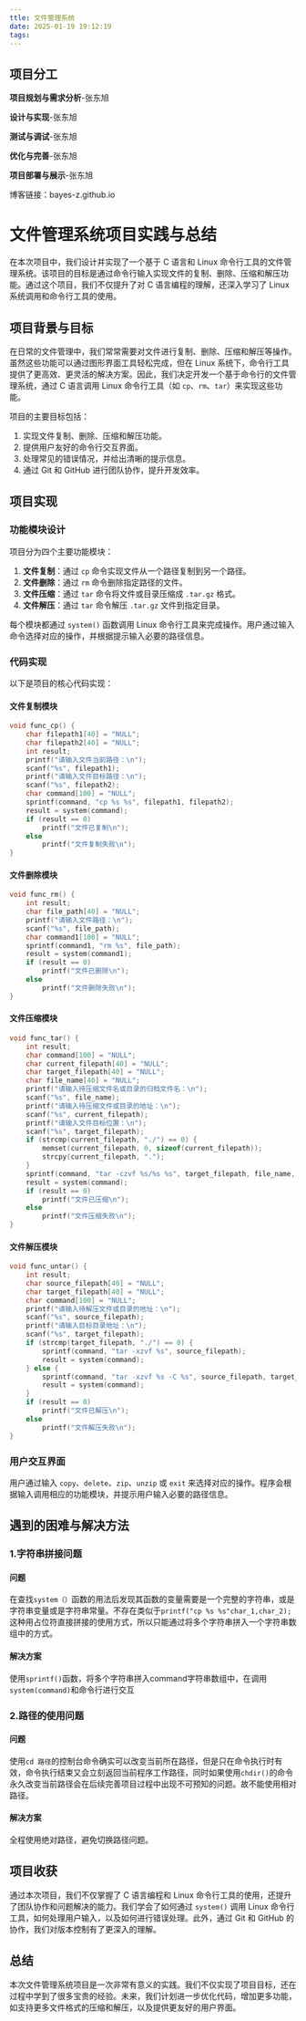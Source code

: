 ```yaml
---
ttle: 文件管理系统
date: 2025-01-19 19:12:19
tags:
---
```




## 项目分工

**项目规划与需求分析**-张东旭

**设计与实现**-张东旭

**测试与调试**-张东旭

**优化与完善**-张东旭

**项目部署与展示**-张东旭

博客链接：bayes-z.github.io

# 文件管理系统项目实践与总结

在本次项目中，我们设计并实现了一个基于 C 语言和 Linux 命令行工具的文件管理系统。该项目的目标是通过命令行输入实现文件的复制、删除、压缩和解压功能。通过这个项目，我们不仅提升了对 C 语言编程的理解，还深入学习了 Linux 系统调用和命令行工具的使用。

## 项目背景与目标

在日常的文件管理中，我们常常需要对文件进行复制、删除、压缩和解压等操作。虽然这些功能可以通过图形界面工具轻松完成，但在 Linux 系统下，命令行工具提供了更高效、更灵活的解决方案。因此，我们决定开发一个基于命令行的文件管理系统，通过 C 语言调用 Linux 命令行工具（如 `cp`、`rm`、`tar`）来实现这些功能。

项目的主要目标包括：

1. 实现文件复制、删除、压缩和解压功能。
2. 提供用户友好的命令行交互界面。
3. 处理常见的错误情况，并给出清晰的提示信息。
4. 通过 Git 和 GitHub 进行团队协作，提升开发效率。

## 项目实现

### 功能模块设计

项目分为四个主要功能模块：

1. **文件复制**：通过 `cp` 命令实现文件从一个路径复制到另一个路径。
2. **文件删除**：通过 `rm` 命令删除指定路径的文件。
3. **文件压缩**：通过 `tar` 命令将文件或目录压缩成 `.tar.gz` 格式。
4. **文件解压**：通过 `tar` 命令解压 `.tar.gz` 文件到指定目录。

每个模块都通过 `system()` 函数调用 Linux 命令行工具来完成操作。用户通过输入命令选择对应的操作，并根据提示输入必要的路径信息。

### 代码实现

以下是项目的核心代码实现：

#### 文件复制模块

```c
void func_cp() {
    char filepath1[40] = "NULL";
    char filepath2[40] = "NULL";
    int result;
    printf("请输入文件当前路径：\n");
    scanf("%s", filepath1);
    printf("请输入文件目标路径：\n");
    scanf("%s", filepath2);
    char command[100] = "NULL";
    sprintf(command, "cp %s %s", filepath1, filepath2);
    result = system(command);
    if (result == 0)
        printf("文件已复制\n");
    else
        printf("文件复制失败\n");
}
```

#### 文件删除模块

```c
void func_rm() {
    int result;
    char file_path[40] = "NULL";
    printf("请输入文件路径：\n");
    scanf("%s", file_path);
    char command1[100] = "NULL";
    sprintf(command1, "rm %s", file_path);
    result = system(command1);
    if (result == 0)
        printf("文件已删除\n");
    else
        printf("文件删除失败\n");
}
```

#### 文件压缩模块

```c
void func_tar() {
    int result;
    char command[100] = "NULL";
    char current_filepath[40] = "NULL";
    char target_filepath[40] = "NULL";
    char file_name[40] = "NULL";
    printf("请输入待压缩文件名或目录的归档文件名：\n");
    scanf("%s", file_name);
    printf("请输入待压缩文件或目录的地址：\n");
    scanf("%s", current_filepath);
    printf("请输入文件目标位置：\n");
    scanf("%s", target_filepath);
    if (strcmp(current_filepath, "./") == 0) {
        memset(current_filepath, 0, sizeof(current_filepath));
        strcpy(current_filepath, ".");
    }
    sprintf(command, "tar -czvf %s/%s %s", target_filepath, file_name, current_filepath);
    result = system(command);
    if (result == 0)
        printf("文件已压缩\n");
    else
        printf("文件压缩失败\n");
}
```

#### 文件解压模块

```c
void func_untar() {
    int result;
    char source_filepath[40] = "NULL";
    char target_filepath[40] = "NULL";
    char command[100] = "NULL";
    printf("请输入待解压文件或目录的地址：\n");
    scanf("%s", source_filepath);
    printf("请输入目标目录地址：\n");
    scanf("%s", target_filepath);
    if (strcmp(target_filepath, "./") == 0) {
        sprintf(command, "tar -xzvf %s", source_filepath);
        result = system(command);
    } else {
        sprintf(command, "tar -xzvf %s -C %s", source_filepath, target_filepath);
        result = system(command);
    }
    if (result == 0)
        printf("文件已解压\n");
    else
        printf("文件解压失败\n");
}
```

### 用户交互界面

用户通过输入 `copy`、`delete`、`zip`、`unzip` 或 `exit` 来选择对应的操作。程序会根据输入调用相应的功能模块，并提示用户输入必要的路径信息。

## 遇到的困难与解决方法

### 1.字符串拼接问题

#### 问题

在查找`system（）`函数的用法后发现其函数的变量需要是一个完整的字符串，或是字符串变量或是字符串常量。不存在类似于`printf("cp %s %s"char_1,char_2);`这种用占位符直接拼接的使用方式，所以只能通过将多个字符串拼入一个字符串数组中的方式。

#### 解决方案

使用`sprintf()`函数，将多个字符串拼入command字符串数组中，在调用`system(command)`和命令行进行交互

### 2.路径的使用问题

#### 问题

使用`cd 路径`的控制台命令确实可以改变当前所在路径，但是只在命令执行时有效，命令执行结束又会立刻返回当前程序工作路径，同时如果使用`chdir()`的命令永久改变当前路径会在后续完善项目过程中出现不可预知的问题。故不能使用相对路径。

#### 解决方案

全程使用绝对路径，避免切换路径问题。

## 项目收获

通过本次项目，我们不仅掌握了 C 语言编程和 Linux 命令行工具的使用，还提升了团队协作和问题解决的能力。我们学会了如何通过 `system()` 调用 Linux 命令行工具，如何处理用户输入，以及如何进行错误处理。此外，通过 Git 和 GitHub 的协作，我们对版本控制有了更深入的理解。

## 总结

本次文件管理系统项目是一次非常有意义的实践。我们不仅实现了项目目标，还在过程中学到了很多宝贵的经验。未来，我们计划进一步优化代码，增加更多功能，如支持更多文件格式的压缩和解压，以及提供更友好的用户界面。



